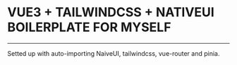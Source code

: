 # VUE3 + TAILWINDCSS + NATIVEUI BOILERPLATE FOR MYSELF

---

Setted up with auto-importing NaiveUI, tailwindcss, vue-router and pinia.
